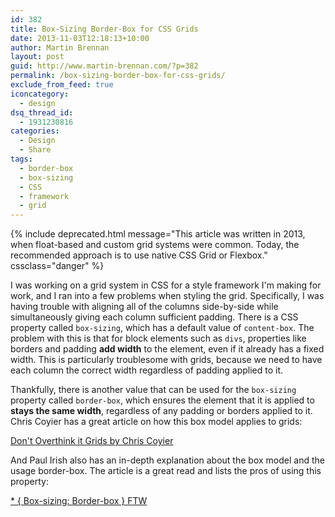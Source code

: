 ```yaml
---
id: 382
title: Box-Sizing Border-Box for CSS Grids
date: 2013-11-03T12:18:13+10:00
author: Martin Brennan
layout: post
guid: http://www.martin-brennan.com/?p=382
permalink: /box-sizing-border-box-for-css-grids/
exclude_from_feed: true
iconcategory:
  - design
dsq_thread_id:
  - 1931230816
categories:
  - Design
  - Share
tags:
  - border-box
  - box-sizing
  - CSS
  - framework
  - grid
---
```


{% include deprecated.html message="This article was written in 2013, when float-based and custom grid systems were common. Today, the recommended approach is to use native CSS Grid or Flexbox." cssclass="danger" %}

I was working on a grid system in CSS for a style framework I'm making for work, and I ran into a few problems when styling the grid. Specifically, I was having trouble with aligning all of the columns side-by-side while simultaneously giving each column sufficient padding. There is a CSS property called `box-sizing`, which has a default value of `content-box`. The problem with this is that for block elements such as `divs`, properties like borders and padding **add width** to the element, even if it already has a fixed width. This is particularly troublesome with grids, because we need to have each column the correct width regardless of padding applied to it.<!--more-->

Thankfully, there is another value that can be used for the `box-sizing` property called `border-box`, which ensures the element that it is applied to **stays the same width**, regardless of any padding or borders applied to it. Chris Coyier has a great article on how this box model applies to grids:

[Don't Overthink it Grids by Chris Coyier](http://css-tricks.com/dont-overthink-it-grids/)

And Paul Irish also has an in-depth explanation about the box model and the usage border-box. The article is a great read and lists the pros of using this property:

[* { Box-sizing: Border-box } FTW](http://www.paulirish.com/2012/box-sizing-border-box-ftw/)
